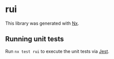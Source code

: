 # rui

This library was generated with [Nx](https://nx.dev).

## Running unit tests

Run `nx test rui` to execute the unit tests via [Jest](https://jestjs.io).
